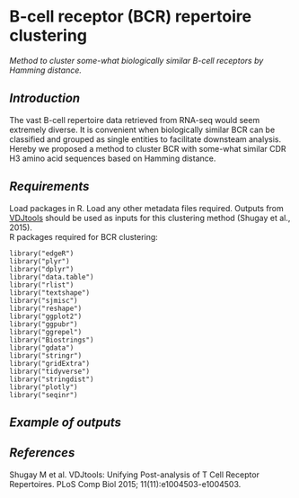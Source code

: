 # B-cell receptor (BCR) repertoire clustering
*Method to cluster some-what biologically similar B-cell receptors by Hamming distance.*

## *Introduction*
The vast B-cell repertoire data retrieved from RNA-seq would seem extremely diverse. It is convenient when biologically similar BCR can be classified and grouped as single entities to facilitate downsteam analysis. Hereby we proposed a method to cluster BCR with some-what similar CDR H3 amino acid sequences based on Hamming distance.

## *Requirements*
Load packages in R. Load any other metadata files required. Outputs from [VDJtools](https://github.com/mikessh/vdjtools) should be used as inputs for this clustering method (Shugay et al., 2015). \
R packages required for BCR clustering:
```
library("edgeR")
library("plyr")
library("dplyr")
library("data.table")
library("rlist")
library("textshape")
library("sjmisc")
library("reshape")
library("ggplot2")
library("ggpubr")
library("ggrepel")
library("Biostrings")
library("gdata")
library("stringr")
library("gridExtra")
library("tidyverse")
library("stringdist")
library("plotly")
library("seqinr")
```
## *Example of outputs*

## *References*
Shugay M et al. VDJtools: Unifying Post-analysis of T Cell Receptor Repertoires. PLoS Comp Biol 2015; 11(11):e1004503-e1004503.
